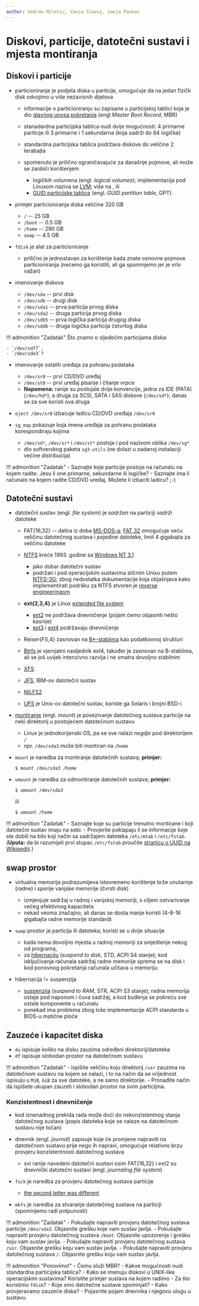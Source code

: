```yaml
---
author: Vedran Miletić, Vanja Slavuj, Sanja Pavkov
---
```


# Diskovi, particije, datotečni sustavi i mjesta montiranja

## Diskovi i particije

- particioniranje je podjela diska u particije, omogućuje da na jedan fizičk disk odvojimo u više nezavisnih dijelova

    - informacije o particioniranju su zapisane u particijskoj tablici koja je dio [glavnog unosa pokretanja](https://en.wikipedia.org/wiki/Master_Boot_Record) (engl *Master Boot Record*, MBR)
    - stanadardna particijska tablica nudi dvije mogućnosti: 4 primarne particije ili 3 primarne i 1 sekundarna (koja sadrži do 64 logičke)
    - standardna particijska tablica podržava diskove do veličine 2 terabajta
    - spomenuto je prilično ograničavajuće za današnje pojmove, ali može se zaobići korištenjem

        - logičkih volumena (engl. *logical volumes*); implementacija pod Linuxom naziva se [LVM](https://en.wikipedia.org/wiki/Logical_Volume_Manager_(Linux)); više na , ili
        - [GUID particijske tablice](https://en.wikipedia.org/wiki/GUID_Partition_Table) (engl. *GUID partition table*, GPT).

- primjer particioniranja diska veličine 320 GB

    - `/` -- 25 GB
    - `/boot` -- 0.5 GB
    - `/home` -- 290 GB
    - `swap` -- 4.5 GB

- `fdisk` je alat za particioniranje

    - prilično je jednostavan za korištenje kada znate osnovne pojmove particioniranja (nećemo ga koristiti, ali ga spominjemo jer je vrlo važan)

- imenovanje diskova

    - `/dev/sda` -- prvi disk
    - `/dev/sdb` -- drugi disk
    - `/dev/sda1` -- prva particija prvog diska
    - `/dev/sda2` -- druga particija prvog diska
    - `/dev/sdb5` -- prva logička particija drugog diska
    - `/dev/sdd6` -- druga logička particija četvrtog diska

!!! admonition "Zadatak"
    Što znamo o sljedećim particijama diska:

    - `/dev/sdf7`,
    - `/dev/sde3`?

- imenovanje ostalih uređaja za pohranu podataka

    - `/dev/sr0` -- prvi CD/DVD uređaj
    - `/dev/st0` -- prvi uređaj pisanje i čitanje vrpce
    - **Napomena:** ranije su postojale dvije konvencije, jedna za IDE (PATA) (`/dev/hd*`), a druga za SCSI, SATA i SAS diskove (`/dev/sd*`); danas se za sve koristi ova druga

- `eject /dev/sr0` izbacuje ladicu CD/DVD uređaja `/dev/sr0`

- `sg_map` pokazuje koja imena uređaja za pohranu podataka korespondiraju kojima

    - `/dev/sd*`, `/dev/sr*` i `/dev/st*` postoje i pod nazivom oblika `/dev/sg*`
    - dio softverskog paketa `sg3-utils` (ne dolazi u zadanoj instalaciji većine distribucija)

!!! admonition "Zadatak"
    - Saznajte koje particije postoje na računalu na kojem radite. Jesu li one primarne, sekundarne ili logičke?
    - Saznajte ima li računalo na kojem radite CD/DVD uređaj. Možete li izbaciti ladicu? ;-)

## Datotečni sustavi

- datotečni sustav (engl. *file system*) je *sadržan* na particiji *sadrži* datoteke

    - FAT{16,32} -- datira iz doba [MS-DOS-a](https://en.wikipedia.org/wiki/MS-DOS); [FAT 32](https://en.wikipedia.org/wiki/File_Allocation_Table#FAT32) omogućuje veću veličinu datotečnog sustava i pojedine datoteke, limit 4 gigabajta za veličinu datoteke
    - [NTFS](https://en.wikipedia.org/wiki/NTFS) kreće 1993. godine sa [Windows NT 3.1](https://en.wikipedia.org/wiki/Windows_NT_3.1)

        - jako dobar datotečni sustav
        - podržan i pod operacijskim sustavima sličnim Unixu putem [NTFS-3G](https://en.wikipedia.org/wiki/NTFS-3G); zbog nedostatka dokumentacije koja objašnjava kako implementirati podršku za NTFS stvoren je [reverse engineeringom](https://unix.stackexchange.com/q/117006)

    - **ext{2,3,4}** je Linux [extended file system](https://en.wikipedia.org/wiki/Extended_file_system)

        - [ext2](https://en.wikipedia.org/wiki/Ext2) ne podržava dnevničenje (pojam ćemo objasniti nešto kasnije)
        - [ext3](https://en.wikipedia.org/wiki/Ext3) i [ext4](https://en.wikipedia.org/wiki/Ext4) podržavaju dnevničenje

    - Reiser{FS,4} zasnovan na [B*-stablima](https://en.wikipedia.org/wiki/B-tree) kao podatkovnoj strukturi
    - [Btrfs](https://en.wikipedia.org/wiki/Btrfs) je vjerojatni nasljednik ext4, također je zasnovan na B-stablima, ali se još uvijek intenzivno razvija i ne smatra dovoljno stabilnim
    - [XFS](https://en.wikipedia.org/wiki/XFS)
    - [JFS](https://en.wikipedia.org/wiki/JFS), IBM-ov datotečni sustav
    - [NILFS2](https://en.wikipedia.org/wiki/NILFS)
    - [UFS](https://en.wikipedia.org/wiki/Unix_File_System) je Unix-ov datotečni sustav, koriste ga Solaris i brojni BSD-i

- [montiranje](https://en.wikipedia.org/wiki/Mount_(computing)) (engl. *mount*) je povezivanje datotečnog sustava particije na neki direktorij u postojećem datotečnom sustavu

    - Linux je jednokorijenski OS, pa se sve nalazi *negdje* pod direktorijem `/`
    - npr. `/dev/sda3` može biti montiran na `/home`

- `mount` je naredba za montiranje datotečnih sustava; **primjer:**

    ``` shell
    $ mount /dev/sda3 /home
    ```

- `umount` je naredba za odmontiranje datotečnih sustava; **primjer:**

    ``` shell
    $ umount /dev/sda3
    ```

    ili

    ``` shell
    $ umount /home
    ```

!!! admonition "Zadatak"
    - Saznajte koje su particije trenutno montirane i koji datotečni sustav imaju na sebi.
    - Provjerite poklapaju li se informacije koje ste dobili na bilo koji način sa sadržajem datoteka `/etc/mtab` i `/etc/fstab`. (**Uputa:** da bi razumijeli prvi stupac `/etc/fstab` proučite [stranicu o UUID na Wikipediji](https://en.wikipedia.org/wiki/UUID).)

## swap prostor

- virtualna memorija podrazumijeva istovremeno korištenje brže unutarnje (radne) i sporije vanjske memorije (čvrsti disk)

    - izmjenjuje sadržaj u radnoj i vanjskoj memoriji, s ciljem ostvarivanje većeg efektivnog kapaciteta
    - nekad veoma značajno, ali danas se dosta manje koristi (4-8-16 gigabajta radne memorije standard)

- `swap` prostor je particija ili datoteka; koristi se u dvije situacije

    - kada nema dovoljno mjesta u radnoj memoriji za smještenje nekog od programa,
    - za [hibernaciju](https://en.wikipedia.org/wiki/Hibernation_(computing)) (*suspend to disk*, STD, ACPI S4 stanje); kod isključivanja računala sadržaj radne memorije sprema se na disk i kod ponovnog pokretanja računala učitava u memoriju

- hibernacija != suspenzija

    - [suspenzija](https://en.wikipedia.org/wiki/Sleep_mode) (*suspend to RAM*, STR, ACPI S3 stanje); radna memorija ostaje pod naponom i čuva sadržaj, a kod buđenja se pokreću sve ostale komponente u računalu
    - ponekad ima problema zbog loše implementacije ACPI standarda u BIOS-u matične ploče

## Zauzeće i kapacitet diska

- `du` ispisuje koliko na disku zauzima određeni direktorij/datoteka
- `df` ispisuje slobodan prostor na datotečnom sustavu

!!! admonition "Zadatak"
    - Ispišite veličinu koju direktorij `/usr` zauzima na datotečnom sustavu na kojem se nalazi, i to na način da se vrijednost ispisuju u `MiB`, `GiB` za sve datoteke, a ne samo direktorije.
    - Pronađite način da ispišete ukupan zauzeti i slobodan prostor na svim particijma.

### Konzistentnost i dnevničenje

- kod iznenadnog prekida rada može doći do nekonzistentnog stanja datotečnog sustava (popis datoteka koje se nalaze na datotečnom sustavu nije točan)
- dnevnik (engl. *journal*) zapisuje koje će promjene napraviti na datotečnom sustavu prije nego ih napravi, omogućuje relativno brzu provjeru konzistentnosti datotečnog sustava

    - svi ranije navedeni datotečni sustavi osim FAT{16,32} i ext2 su dnevnički datotečni sustavi (engl. *journaling file system*)

- `fsck` je naredba za provjeru datotečnog sustava particije

    - [the second letter was different](https://en.wikipedia.org/wiki/Fsck)

- `mkfs` je naredba za stvaranje datotečnog sustava na particiji (spominjemo radi potpunosti)

!!! admonition "Zadatak"
    - Pokušajte napraviti provjeru datotečnog sustava particije `/dev/sda3`. Objasnite grešku koje vam sustav javlja.
    - Pokušajte napraviti provjeru datotečnog sustava `/boot`. Objasnite upozorenje i grešku koju vam sustav javlja.
    - Pokušajte napraviti provjeru datotečnog sustava `/usr`. Objasnite grešku koju vam sustav javlja.
    - Pokušajte napraviti provjeru datotečnog sustava `/`. Objasnite grešku koju vam sustav javlja.

!!! admonition "Ponovimo!"
    - Čemu služi MBR?
    - Kakve mogućnosti nudi standardna particijska tablica?
    - Kako se imenuju diskovi u UNIX-like operacijskim sustavima? Koristite primjer sustava na kojem radimo
    - Za što koristimo `fdisk`?
    - Koje smo datotečne sustave spominjali?
    - Kako provjeravamo zauzeće diska?
    - Pojasnite pojam dnevnika i njegovu ulogu u sustavu.
